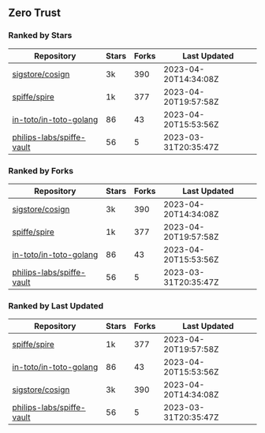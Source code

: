 ## Zero Trust

### Ranked by Stars

| Repository | Stars | Forks | Last Updated |
|------------|-------|-------|--------------|
| [sigstore/cosign](https://github.com/sigstore/cosign) | 3k | 390 | 2023-04-20T14:34:08Z |
| [spiffe/spire](https://github.com/spiffe/spire) | 1k | 377 | 2023-04-20T19:57:58Z |
| [in-toto/in-toto-golang](https://github.com/in-toto/in-toto-golang) | 86 | 43 | 2023-04-20T15:53:56Z |
| [philips-labs/spiffe-vault](https://github.com/philips-labs/spiffe-vault) | 56 | 5 | 2023-03-31T20:35:47Z |

### Ranked by Forks

| Repository | Stars | Forks | Last Updated |
|------------|-------|-------|--------------|
| [sigstore/cosign](https://github.com/sigstore/cosign) | 3k | 390 | 2023-04-20T14:34:08Z |
| [spiffe/spire](https://github.com/spiffe/spire) | 1k | 377 | 2023-04-20T19:57:58Z |
| [in-toto/in-toto-golang](https://github.com/in-toto/in-toto-golang) | 86 | 43 | 2023-04-20T15:53:56Z |
| [philips-labs/spiffe-vault](https://github.com/philips-labs/spiffe-vault) | 56 | 5 | 2023-03-31T20:35:47Z |

### Ranked by Last Updated

| Repository | Stars | Forks | Last Updated |
|------------|-------|-------|--------------|
| [spiffe/spire](https://github.com/spiffe/spire) | 1k | 377 | 2023-04-20T19:57:58Z |
| [in-toto/in-toto-golang](https://github.com/in-toto/in-toto-golang) | 86 | 43 | 2023-04-20T15:53:56Z |
| [sigstore/cosign](https://github.com/sigstore/cosign) | 3k | 390 | 2023-04-20T14:34:08Z |
| [philips-labs/spiffe-vault](https://github.com/philips-labs/spiffe-vault) | 56 | 5 | 2023-03-31T20:35:47Z |

